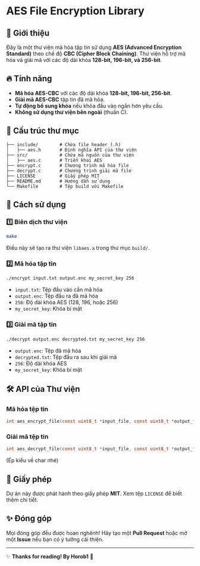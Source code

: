 # AES File Encryption Library

## 📌 Giới thiệu
Đây là một thư viện mã hóa tập tin sử dụng **AES (Advanced Encryption Standard)** theo chế độ **CBC (Cipher Block Chaining)**. Thư viện hỗ trợ mã hóa và giải mã với các độ dài khóa **128-bit, 196-bit, và 256-bit**.

## 🔥 Tính năng
- **Mã hóa AES-CBC** với các độ dài khóa **128-bit, 196-bit, 256-bit**.
- **Giải mã AES-CBC** tập tin đã mã hóa.
- **Tự động bổ sung khóa** nếu khóa đầu vào ngắn hơn yêu cầu.
- **Không sử dụng thư viện bên ngoài** (thuần C).

## 📂 Cấu trúc thư mục
```
├── include/        # Chứa file header (.h)
│   ├── aes.h       # Định nghĩa API của thư viện
├── src/            # Chứa mã nguồn của thư viện
│   ├── aes.c       # Triển khai AES
├── encrypt.c       # Chương trình mã hóa file
├── decrypt.c       # Chương trình giải mã file
├── LICENSE         # Giấy phép MIT
├── README.md       # Hướng dẫn sử dụng
└── Makefile        # Tệp build với Makefile
```

## 🚀 Cách sử dụng
### 1️⃣ Biên dịch thư viện
```sh
make
```
Điều này sẽ tạo ra thư viện `libaes.a` trong thư mục `build/`.

### 2️⃣ Mã hóa tập tin
```sh
./encrypt input.txt output.enc my_secret_key 256 
```
- `input.txt`: Tệp đầu vào cần mã hóa
- `output.enc`: Tệp đầu ra đã mã hóa
- `256`: Độ dài khóa AES (128, 196, hoặc 256)
- `my_secret_key`: Khóa bí mật

### 3️⃣ Giải mã tập tin
```sh
./decrypt output.enc decrypted.txt my_secret_key 256
```
- `output.enc`: Tệp đã mã hóa
- `decrypted.txt`: Tệp đầu ra sau khi giải mã
- `256`: Độ dài khóa AES
- `my_secret_key`: Khóa bí mật

## 🛠️ API của Thư viện
### Mã hóa tệp tin
```c
int aes_encrypt_file(const uint8_t *input_file, const uint8_t *output_file, const uint8_t *key, AESKeyLength key_size);

```
### Giải mã tệp tin
```c
int aes_decrypt_file(const uint8_t *input_file, const uint8_t *output_file, const uint8_t *key, AESKeyLength key_size);
```
(Ép kiểu về char nhé)
## 📝 Giấy phép
Dự án này được phát hành theo giấy phép **MIT**. Xem tệp `LICENSE` để biết thêm chi tiết.

## ✨ Đóng góp
Mọi đóng góp đều được hoan nghênh! Hãy tạo một **Pull Request** hoặc mở một **Issue** nếu bạn có ý tưởng cải thiện.

---
✨ **Thanks for reading! By Horob1** 🔐

